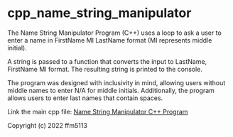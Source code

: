# cpp_name_string_manipulator
The Name String Manipulator Program (C++) uses a loop to ask a user to enter a name in FirstName MI LastName format (MI represents middle initial). 

A string is passed to a function that converts the input to LastName, FirstName MI format. The resulting string is printed to the console.

The program was designed with inclusivity in mind, allowing users without middle names to enter N/A for middle initials. Additionally, the program allows users to enter last names that contain spaces.

Link the main cpp file: <a href="https://github.com/ffm5113/cpp_name_string_manipulator/blob/main/NameStrManipulator.cpp">Name String Manipulator C++ Program</a>

Copyright (c) 2022 ffm5113
